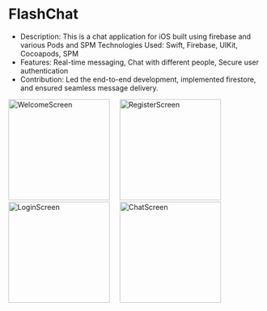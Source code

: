 # FlashChat
* Description: This is a chat application for iOS built using firebase and various Pods and SPM Technologies Used: Swift, Firebase, UIKit, Cocoapods, SPM
* Features: Real-time messaging, Chat with different people, Secure user authentication
* Contribution: Led the end-to-end development, implemented firestore, and ensured seamless message delivery.
<p align="centre">
  <img src="https://github.com/user-attachments/assets/523feaae-a131-40a8-b99b-859286a349d6" alt="WelcomeScreen"  width="200"/>
  &nbsp;&nbsp;&nbsp;
  <img src="https://github.com/user-attachments/assets/984da0f6-ea03-4052-9a7f-b38e5619a738" alt="RegisterScreen" width="200" />
  &nbsp;&nbsp;&nbsp;
  <img src="https://github.com/user-attachments/assets/e6895692-6fae-46b2-8c30-bce126407af0" alt="LoginScreen" width="200" />
  &nbsp;&nbsp;&nbsp;
   <img src="https://github.com/user-attachments/assets/192b36b0-d50b-4c61-9dda-829553ea3160" alt="ChatScreen" width="200" />
    
</p>






